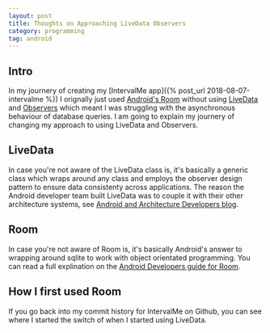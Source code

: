```yaml
---
layout: post
title: Thoughts on Approaching LiveData Observers
category: programming
tag: android
---
```


## Intro
In my journery of creating my [IntervalMe app]({% post_url 2018-08-07-intervalme %}) I orignally just used [Android's Room](https://developer.android.com/topic/libraries/architecture/room) without using [LiveData](https://developer.android.com/topic/libraries/architecture/livedata) and [Observers](https://developer.android.com/reference/android/arch/lifecycle/Observer) which meant I was struggling with the asynchronous behaviour of database queries. I am going to explain my journery of changing my approach to using LiveData and Observers.

## LiveData
In case you're not aware of the LiveData class is, it's basically a generic class which wraps around any class and employs the observer design pattern to ensure data consistenty across applications. The reason the Android developer team built LiveData was to couple it with their other architecture systems, see [Android and Architecture Developers blog](https://android-developers.googleblog.com/2017/05/android-and-architecture.html).

## Room
In case you're not aware of Room is, it's basically Android's answer to wrapping around sqlite to work with object orientated programming. You can read a full explination on the [Android Developers guide for Room](https://developer.android.com/topic/libraries/architecture/room).

## How I first used Room
If you go back into my commit history for IntervalMe on Github, you can see where I started the switch of when I started using LiveData.